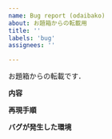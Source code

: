 ```yaml
---
name: Bug report (odaibako)
about: お題箱からの転載用
title: ''
labels: 'bug'
assignees: ''

---
```


お題箱からの転載です．

**内容**
> 

**再現手順**
> 

**バグが発生した環境**
> 

